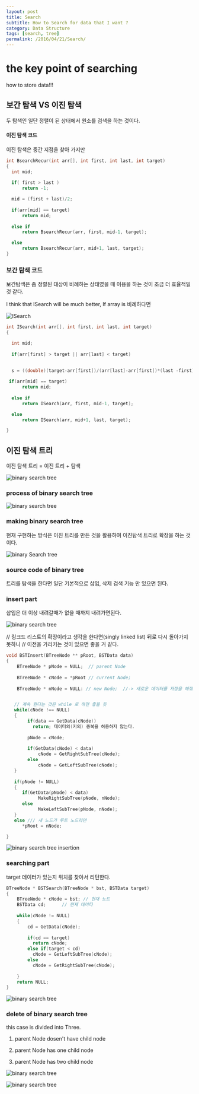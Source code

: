 ```yaml
---
layout: post
title: Search
subtitle: How to Search for data that I want ?
category: Data Structure
tags: [search, tree]
permalink: /2016/04/21/Search/
---
```


# the key point of searching 

  how to store data!!!


##  보간 탐색  VS 이진 탐색

  두 탐색인 일단 정렬이 된 상태에서 원소를 검색을 하는 것이다.

#### 이진 탐색 코드

  이진 탐색은 중간 지점을 찾아 가지만 

```c
int BsearchRecur(int arr[], int first, int last, int target)
{
  int mid;
  
  if( first > last )
      return -1;

  mid = (first + last)/2;
  
  if(arr[mid] == target)
      return mid;
      
  else if 
      return BsearchRecur(arr, first, mid-1, target);

  else  
      return BsearchRecur(arr, mid+1, last, target);
}
```

### 보간 탐색 코드 

  보간탐색은 좀 정렬된 대상이 비례하는 상태였을 때 이용을 하는 것이 조금 더 효율적일 것 같다. 
  
   I think that ISearch will be much better, If array is 비례하다면

  ![ISearch]()
```c
int ISearch(int arr[], int first, int last, int target)
{

  int mid;
  
  if(arr[first] > target || arr[last] < target)
  
  
  s = ((double)(target-arr[first])/(arr[last]-arr[first])*(last -first)) + first;

 if(arr[mid] == target)
      return mid;
      
  else if 
      return ISearch(arr, first, mid-1, target);

  else  
      return ISearch(arr, mid+1, last, target);

}
```


## 이진 탐색 트리 

  이진 탐색 트리 = 이진 트리 + 탐색
  
  ![binary search tree]()
  
### process of binary search tree

  ![binary search tree]()
  
### making binary search tree

  현재 구현하는 방식은 이진 트리를 만든 것을 활용하여 이진탐색 트리로 확장을 하는 것이다. 
  
  ![binary Search tree]()
  
### source code of binary tree

  트리를 탐색을 한다면 일단 기본적으로 삽입, 삭제 검색 기능 만 있으면 된다. 
  
  
### insert part

  삽입은 더 이상 내려갈때가 없을 때까지 내려가면된다. 
  
  ![binary search tree]()


  // 링크드 리스트의 확장이라고 생각을 한다면(singly linked list) 뒤로 다시 돌아가지 못하니 
  // 이전을 가리키는 것이 있으면 좋을 거 같다. 
```c
void BSTInsert(BTreeNode ** pRoot, BSTData data)
{
    BTreeNode * pNode = NULL;  // parent Node
    
    BTreeNode * cNode = *pRoot // current Node;
    
    BTreeNode * nNode = NULL: // new Node;  //-> 새로운 데이터를 저장을 해줘야 한다.  


   // 계속 한다는 것은 while 로 하면 좋을 듯 
   while(cNode !== NULL)
   {
        if(data == GetData(cNode))
          return; 데이터의(키의) 중복을 허용하지 않는다. 
          
        pNode = cNode;
        
        if(GetData(cNode) < data)
            cNode = GetRightSubTree(cNode);
        else
            cNode = GetLeftSubTree(cNode);
   }
   
   if(pNode != NULL)
   {
      if(GetData(pNode) < data)
            MakeRightSubTree(pNode, nNode);
      else
            MakeLeftSubTree(pNode, nNode);
   }
   else /// 새 노드가 루트 노드라면 
      *pRoot = nNode;

}
```
  
  ![binary search tree insertion]()
  
### searching part

  target 데이터가 있는지 위치를 찾아서 리턴한다. 
  
```c
BTreeNode * BSTSearch(BTreeNode * bst, BSTData target)
{
    BTreeNode * cNode = bst; // 현재 노드
    BSTData cd;      // 현재 데이타
    
    while(cNode != NULL)
    {
        cd = GetData(cNode);
        
        if(cd == target)
          return cNode;
        else if(target < cd)
          cNode = GetLeftSubTree(cNode);
        else
          cNode = GetRightSubTree(cNode);
        
    }
    return NULL;
}
```

![binary search tree]()

### delete of binary search tree

  this case is divided into Three.
  
  1. parent Node dosen't have child node
  
  2. parent Node has one child node
  
  3. parent Node has two child node
  
![binary search tree]()

![binary search tree]()
